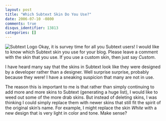 ```yaml
---
layout: post
title: "Which Subtext Skin Do You Use?"
date: 2006-07-10 -0800
comments: true
disqus_identifier: 13813
categories: []
---
```

![Subtext Logo](http://haacked.com/images/SubtextLogo.png) Okay, it is
survey time for all you Subtext users! I would like to know which
Subtext skin you use for your blog. Please leave a comment with the skin
that you use. If you use a custom skin, then just say *Custom*.

I have heard many say that the skins in Subtext look like they were
designed by a developer rather than a designer. Well surprise surprise,
probably because they were! I have a sneaking suspicion that many are
not in use.

The reason this is important to me is that rather than simply continuing
to add more and more skins to Subtext (generating a huge list), I would
like to weed out some of the more drab skins. But instead of deleting
skins, I was thinking I could simply replace them with newer skins that
still fit the spirit of the original skin’s name. For example, I might
replace the skin *White* with a new design that is very light in color
and tone. Make sense?

